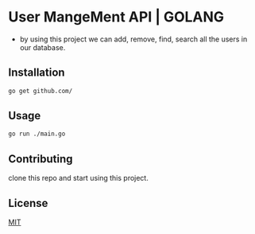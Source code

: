 # User MangeMent API | GOLANG

* by using this project we can add, remove, find, search all the users in our database.

## Installation

```bash
go get github.com/
```

## Usage

```bash
go run ./main.go
```


## Contributing
clone this repo and start using this project.

## License
[MIT](https://choosealicense.com/licenses/mit/)